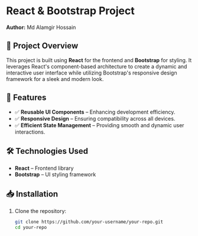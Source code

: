 # React & Bootstrap Project  

**Author:** Md Alamgir Hossain  

## 📌 Project Overview  
This project is built using **React** for the frontend and **Bootstrap** for styling. It leverages React's component-based architecture to create a dynamic and interactive user interface while utilizing Bootstrap's responsive design framework for a sleek and modern look.  

## 🚀 Features  
- ✅ **Reusable UI Components** – Enhancing development efficiency.  
- ✅ **Responsive Design** – Ensuring compatibility across all devices.  
- ✅ **Efficient State Management** – Providing smooth and dynamic user interactions.  

## 🛠️ Technologies Used  
- **React** – Frontend library  
- **Bootstrap** – UI styling framework  

## 📥 Installation  
1. Clone the repository:  
   ```sh
   git clone https://github.com/your-username/your-repo.git
   cd your-repo
